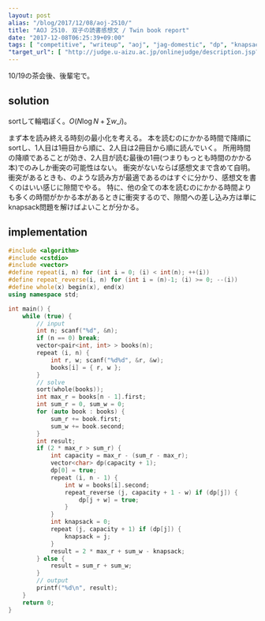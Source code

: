```yaml
---
layout: post
alias: "/blog/2017/12/08/aoj-2510/"
title: "AOJ 2510. 双子の読書感想文 / Twin book report"
date: "2017-12-08T06:25:39+09:00"
tags: [ "competitive", "writeup", "aoj", "jag-domestic", "dp", "knapsack-problem" ]
"target_url": [ "http://judge.u-aizu.ac.jp/onlinejudge/description.jsp?id=2510" ]
---
```


10/19の茶会後、後輩宅で。

## solution

sortして輪唱ぽく。$O(N \log N + \sum w\_i)$。

まず本を読み終える時刻の最小化を考える。
本を読むのにかかる時間で降順にsortし、$1$人目は$1$冊目から順に、$2$人目は$2$冊目から順に読んでいく。
所用時間の降順であることが効き、$2$人目が読む最後の$1$冊(つまりもっとも時間のかかる本)でのみしか衝突の可能性はない。
衝突がないならば感想文まで含めて自明。
衝突があるときも、のような読み方が最適であるのはすぐに分かり、感想文を書くのはいい感じに隙間でやる。
特に、他の全ての本を読むのにかかる時間よりも多くの時間がかかる本があるときに衝突するので、隙間への差し込み方は単にknapsack問題を解けばよいことが分かる。

## implementation

``` c++
#include <algorithm>
#include <cstdio>
#include <vector>
#define repeat(i, n) for (int i = 0; (i) < int(n); ++(i))
#define repeat_reverse(i, n) for (int i = (n)-1; (i) >= 0; --(i))
#define whole(x) begin(x), end(x)
using namespace std;

int main() {
    while (true) {
        // input
        int n; scanf("%d", &n);
        if (n == 0) break;
        vector<pair<int, int> > books(n);
        repeat (i, n) {
            int r, w; scanf("%d%d", &r, &w);
            books[i] = { r, w };
        }
        // solve
        sort(whole(books));
        int max_r = books[n - 1].first;
        int sum_r = 0, sum_w = 0;
        for (auto book : books) {
            sum_r += book.first;
            sum_w += book.second;
        }
        int result;
        if (2 * max_r > sum_r) {
            int capacity = max_r - (sum_r - max_r);
            vector<char> dp(capacity + 1);
            dp[0] = true;
            repeat (i, n - 1) {
                int w = books[i].second;
                repeat_reverse (j, capacity + 1 - w) if (dp[j]) {
                    dp[j + w] = true;
                }
            }
            int knapsack = 0;
            repeat (j, capacity + 1) if (dp[j]) {
                knapsack = j;
            }
            result = 2 * max_r + sum_w - knapsack;
        } else {
            result = sum_r + sum_w;
        }
        // output
        printf("%d\n", result);
    }
    return 0;
}
```
